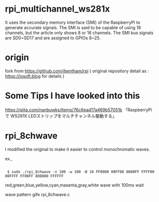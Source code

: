 # rpi_multichannel_ws281x


It uses the secondary memory interface (SMI) of the RaspberryPi to generate accurate signals.
The SMI is said to be capable of using 18 channels, but the article only shows 8 or 16 channels. The SMI bus signals are SD0~SD17 and are assigned to GPIOs 8~25.




# origin
fork from https://github.com/jbentham/rpi
( original repository detail as : https://iosoft.blog for details )


# Some Tips I have looked into this

https://qiita.com/nanbuwks/items/76c6ead17a469b57051b
「RaspberryPi で WS281X LEDストリップをマルチチャンネル駆動する」

# rpi_8chwave

I modified the original to make it easier to control monochromatic waves.

ex.,

```

 $ sudo ./rpi_8chwave -n 100 -w 100 -B 10 FF0000 00FF00 0000FF FFFF00 00FFFF FF00FF 808080 FFFFFF 

```

red,green,blue,yellow,cyan,masenta,gray,white wave with 100ms wait


wave pattern gife rpi_8chwave.c






